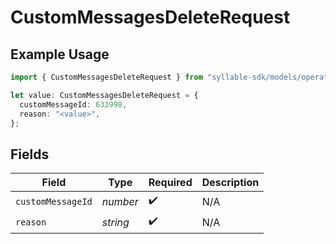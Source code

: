 # CustomMessagesDeleteRequest

## Example Usage

```typescript
import { CustomMessagesDeleteRequest } from "syllable-sdk/models/operations";

let value: CustomMessagesDeleteRequest = {
  customMessageId: 633998,
  reason: "<value>",
};
```

## Fields

| Field              | Type               | Required           | Description        |
| ------------------ | ------------------ | ------------------ | ------------------ |
| `customMessageId`  | *number*           | :heavy_check_mark: | N/A                |
| `reason`           | *string*           | :heavy_check_mark: | N/A                |